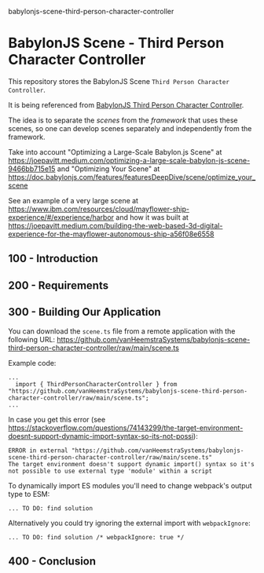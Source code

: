 babylonjs-scene-third-person-character-controller
# BabylonJS Scene - Third Person Character Controller

This repository stores the BabylonJS Scene ```Third Person Character Controller```.

It is being referenced from [BabylonJS Third Person Character Controller](https://github.com/vanHeemstraSystems/babylonjs-third-person-character-controller).

The idea is to separate the *scenes* from the *framework* that uses these scenes, so one can develop scenes separately and independently from the framework.

Take into account "Optimizing a Large-Scale Babylon.js Scene" at https://joepavitt.medium.com/optimizing-a-large-scale-babylon-js-scene-9466bb715e15 and "Optimizing Your Scene" at https://doc.babylonjs.com/features/featuresDeepDive/scene/optimize_your_scene

See an example of a very large scene at https://www.ibm.com/resources/cloud/mayflower-ship-experience/#/experience/harbor and how it was built at https://joepavitt.medium.com/building-the-web-based-3d-digital-experience-for-the-mayflower-autonomous-ship-a56f08e6558

## 100 - Introduction

## 200 - Requirements

## 300 - Building Our Application

You can download the ```scene.ts``` file from a remote application with the following URL: https://github.com/vanHeemstraSystems/babylonjs-scene-third-person-character-controller/raw/main/scene.ts

Example code:

```
...
  import { ThirdPersonCharacterController } from "https://github.com/vanHeemstraSystems/babylonjs-scene-third-person-character-controller/raw/main/scene.ts";
...
```

In case you get this error (see https://stackoverflow.com/questions/74143299/the-target-environment-doesnt-support-dynamic-import-syntax-so-its-not-possi): 

```
ERROR in external "https://github.com/vanHeemstraSystems/babylonjs-scene-third-person-character-controller/raw/main/scene.ts"
The target environment doesn't support dynamic import() syntax so it's not possible to use external type 'module' within a script
```

To dynamically import ES modules you'll need to change webpack's output type to ESM:

```
... TO DO: find solution
```

Alternatively you could try ignoring the external import with ```webpackIgnore```:

```
... TO DO: find solution /* webpackIgnore: true */
```

## 400 - Conclusion
